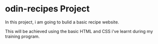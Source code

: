 # odin-recipes Project
In this project, i am going to bulid a basic recipe website.

This will be achieved using the basic HTML and CSS i've learnt during my training program.
